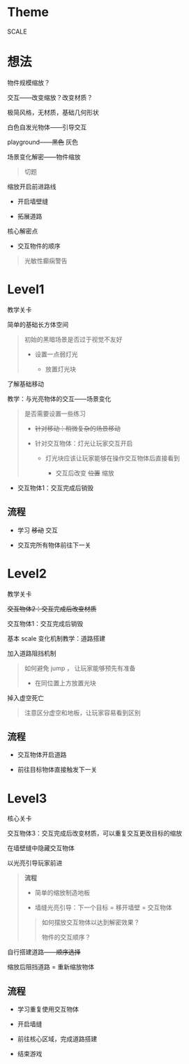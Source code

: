 # Theme

SCALE

# 想法

物件规模缩放？

交互——改变缩放？改变材质？

极简风格，无材质，基础几何形状

白色自发光物体——引导交互

playground——~~黑色~~ 灰色

场景变化解密——物件缩放

> 切题

缩放开启前进路线

- 开启墙壁缝

- 拓展道路

核心解密点

- 交互物件的顺序

> 光敏性癫痫警告

# Level1

教学关卡

简单的基础长方体空间

> 初始的黑暗场景是否过于视觉不友好
> 
> - 设置一点弱灯光
>   
>   - 放置灯光块

了解基础移动

教学：与光亮物体的交互——场景变化

> 是否需要设置一些练习
> 
> - ~~针对移动：稍微复杂的场景移动~~
> 
> - 针对交互物体：灯光让玩家交互开启
>   
>   - 灯光块应该让玩家能够在操作交互物体后直接看到
>     
>     - 交互后改变  ~~位置~~  缩放

- 交互物体1：交互完成后销毁

## 流程

- 学习  ~~移动~~  交互

- 交互完所有物体前往下一关

# Level2

教学关卡

~~交互物体2：交互完成后改变材质~~

交互物体1：交互完成后销毁

基本 scale 变化机制教学：道路搭建

加入道路阻挡机制

> 如何避免 jump ， 让玩家能够预先有准备
> 
> - 在同位置上方放置光块

掉入虚空死亡

> 注意区分虚空和地板，让玩家容易看到区别

## 流程

- 交互物体开启道路

- 前往目标物体直接触发下一关

# Level3

核心关卡

交互物体3：交互完成后改变材质，可以重复交互更改目标的缩放

在墙壁缝中隐藏交互物体

以光亮引导玩家前进

> **流程**
> 
> - 简单的缩放制造地板
> 
> - 墙缝光亮引导：下一个目标 = 移开墙壁 = 交互物体
> 
> > 如何摆放交互物体以达到解密效果？
> > 
> > 物件的交互顺序？

自行搭建道路——~~顺序选择~~ 

缩放后阻挡道路 = 重新缩放物体

## 流程

- 学习重复使用交互物体

- 开启墙缝

- 前往核心区域，完成道路搭建

- 结束游戏
